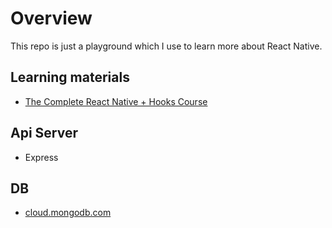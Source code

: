 # Overview

This repo is just a playground which I use to learn more about React Native.

## Learning materials
- [The Complete React Native + Hooks Course](https://www.udemy.com/course/the-complete-react-native-and-redux-course/)

## Api Server
- Express

## DB 
- [cloud.mongodb.com](https://cloud.mongodb.com/) 

 
